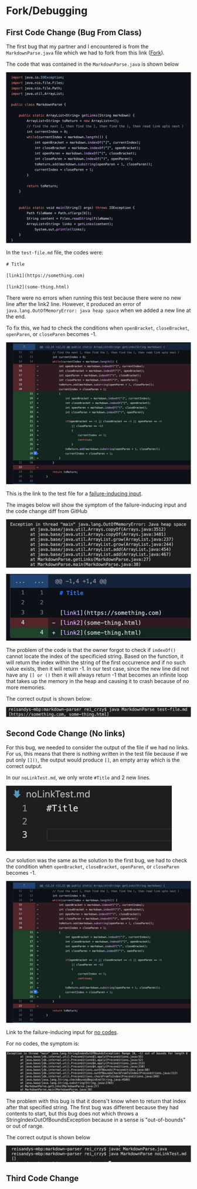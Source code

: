 # **Fork/Debugging**

## First Code Change (Bug From Class)
The first bug that my partner and I encountered is from the `MarkdownParse.java` file which we had to fork from this link ([Fork](https://github.com/nidhidhamnani/markdown-parser)).

The code that was contained in the `MarkdownParse.java` is shown below

![MarkdownParse](MarkdownParse.png)

In the `test-file.md` file, the codes were:

`# Title`

`[link1](https://something.com)`

`[link2](some-thing.html)`

There were no errors when running this test because there were no new line after the link2 line. However, it produced an error of `java.lang.OutOfMemoryError: java heap space` when we added a new line at the end.

To fix this, we had to check the conditions when `openBracket`, `closeBracket`, `openParen`, or `closeParen` becomes -1. 

![bugOne](bugOne.png)

This is the link to the test file for a [failure-inducing input](https://github.com/reisandylamdjani/markdown-parser/blob/main/test-file.md).

The images below will show the symptom of the failure-inducing input and the code change diff from GitHub

![bugOneOutput](butOneOutput.png)

![bugOneCommit](bugOneCommit.png)

The problem of the code is that the owner forgot to check if `indexOf()` cannot locate the index of the specificied string. Based on the function, it will return the index within the string of the first occurrence and if no such value exists, then it will return -1. In our test case, since the new line did not have any `[] or ()` then it will always return -1 that becomes an infinite loop that takes up the memory in the heap and causing it to crash because of no more memories. 

The correct output is shown below:

![corrOne](corrOne.png)

## Second Code Change (No links)
For this bug, we needed to consider the output of the file if we had no links. For us, this means that there is nothing written in the test file because if we put only `[]()`, the output would produce `[]`, an empty array which is the correct output.

In our `noLinkTest.md`, we only wrote `#Title` and 2 new lines.

![noCode](noCode.png)

Our solution was the same as the solution to the first bug, we had to check the condition when `openBracket`, `closeBracket`, `openParen`, or `closeParen` becomes -1. 

![bugOne](bugOne.png)

Link to the failure-inducing input for [no codes](https://github.com/reisandylamdjani/markdown-parser/blob/main/noLinkTest.md).

For no codes, the symptom is:

![noCodeOutput](noCodeOutput.png)

The problem with this bug is that it doens't know when to return that index after that specified string. The first bug was different because they had contents to start, but this bug does not which throws a StringIndexOutOfBoundsException because in a sense is "out-of-bounds" or out of range. 

The correct output is shown below

![bugTwoOutput](bugTwoOutput.png)

## Third Code Change
